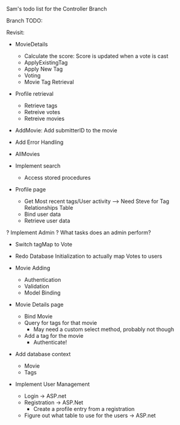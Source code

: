 ﻿Sam's todo list for the Controller Branch

Branch TODO:

Revisit:

- MovieDetails
	+ Calculate the score: Score is updated when a vote is cast
	- ApplyExistingTag
	+ Apply New Tag
	+ Voting
	+ Movie Tag Retrieval

- Profile retrieval
	- Retrieve tags
	- Retreive votes
	- Retreive movies

+ AddMovie: Add submitterID to the movie

- Add Error Handling
- AllMovies
- Implement search
	- Access stored procedures

- Profile page 
	- Get Most recent tags/User activity	--> Need Steve for Tag Relationships Table
	+ Bind user data
	+ Retrieve user data


? Implement Admin 
	? What tasks does an admin perform?

+ Switch tagMap to Vote

+ Redo Database Initialization to actually map Votes to users

+ Movie Adding
	+ Authentication
	+ Validation
	+ Model Binding

+ Movie Details page
	+ Bind Movie
	+ Query for tags for that movie
		+ May need a custom select method, probably not though
	+ Add a tag for the movie
		+ Authenticate!

+ Add database context
	+ Movie
	+ Tags
+ Implement User Management
	+ Login -> ASP.net
	+ Registration -> ASP.Net
		+ Create a profile entry from a registration
	+ Figure out what table to use for the users -> ASP.net

